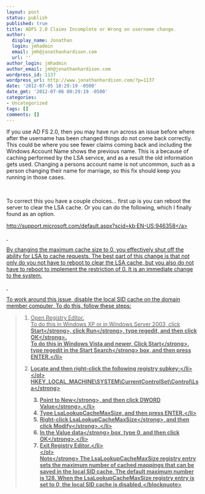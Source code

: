 ```yaml
---
layout: post
status: publish
published: true
title: ADFS 2.0 Claims Incomplete or Wrong on username change.
author:
  display_name: Jonathan
  login: jmhadmin
  email: jmh@jonathanhardison.com
  url: ''
author_login: jmhadmin
author_email: jmh@jonathanhardison.com
wordpress_id: 1137
wordpress_url: http://www.jonathanhardison.com/?p=1137
date: '2012-07-05 18:29:19 -0500'
date_gmt: '2012-07-06 00:29:19 -0500'
categories:
- Uncategorized
tags: []
comments: []
---
```

<p>If you use AD FS 2.0, then you may have run across an issue before where after the username has been changed things do not come back correctly. This could be where you see fewer claims coming back and including the Windows Account Name shows the previous name. This is a because of caching performed by the LSA service, and as a result the old information gets used. Changing a persons account name is not uncommon, such as a person changing their name for marriage, so this fix should keep you running in those cases.</p>
<p>&nbsp;</p>
<p>To correct this you have a couple choices&hellip; first up is you can reboot the server to clear the LSA cache. Or you can do the following, which I finally found as an option.</p>
<p><a tabindex="-1" href="http:&#47;&#47;support.microsoft.com&#47;default.aspx?scid=kb%3bEN-US%3b946358" target="_parent">http:&#47;&#47;support.microsoft.com&#47;default.aspx?scid=kb;EN-US;946358<&#47;a></p>
<p>&nbsp;</p>
<p>By changing the maximum cache size to 0, you effectively shut off the ability for LSA to cache requests. The best part of this change is that not only do you not have to reboot to clear the LSA cache, but you also do not have to reboot to implement the restriction of 0. It is an immediate change to the system.</p>
<p>&nbsp;</p>
<p>To work around this issue, disable the local SID cache on the domain member computer. To do this, follow these steps:</p>
<blockquote>
<ol start="1">
<li>Open Registry Editor.<br />
To do this in Windows XP or in Windows Server 2003, click <strong>Start<&#47;strong>, click <strong> Run<&#47;strong>, type regedit, and then click <strong>OK<&#47;strong>.<br />
To do this in Windows Vista and newer, Click&nbsp;<strong>Start<&#47;strong>, type regedit in the <strong> Start Search<&#47;strong> box, and then press ENTER.<&#47;li></p>
<li>Locate and then right-click the following registry subkey:<&#47;li><br />
<&#47;ol><br />
<strong>HKEY_LOCAL_MACHINE\SYSTEM\CurrentControlSet\Control\Lsa<&#47;strong></p>
<ol start="3">
<li>Point to <strong>New<&#47;strong>, and then click <strong>DWORD Value<&#47;strong>.<&#47;li>
<li>Type LsaLookupCacheMaxSize, and then press ENTER.<&#47;li>
<li>Right-click <strong>LsaLookupCacheMaxSize<&#47;strong>, and then click <strong>Modify<&#47;strong>.<&#47;li>
<li>In the <strong>Value data<&#47;strong> box, type 0, and then click <strong>OK<&#47;strong>.<&#47;li>
<li>Exit Registry Editor.<&#47;li><br />
<&#47;ol><br />
<strong>Note<&#47;strong> The LsaLookupCacheMaxSize registry entry sets the maximum number of cached mappings that can be saved in the local SID cache. The default maximum number is 128. When the LsaLookupCacheMaxSize registry entry is set to 0, the local SID cache is disabled.<&#47;blockquote></p>
